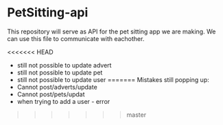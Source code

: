 # PetSitting-api

This repository will serve as API for the pet sitting app we are making. We can use this file to communicate with eachother.

<<<<<<< HEAD
- still not possible to update advert
- still not possible to update pet
- still not possible to update user
=======
Mistakes still popping up:
- Cannot post/adverts/update
- Cannot post/pets/updat
- when trying to add a user - error 
>>>>>>> master

